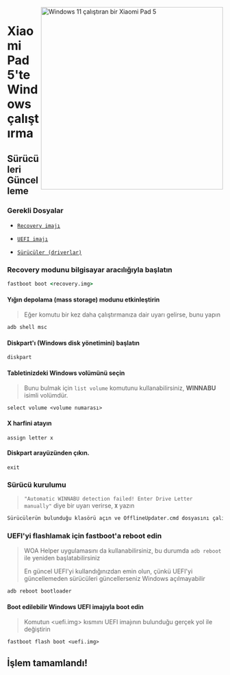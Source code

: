 <img align="right" src="https://raw.githubusercontent.com/erdilS/Port-Windows-11-Xiaomi-Pad-5/main/nabu.png" width="425" alt="Windows 11 çalıştıran bir Xiaomi Pad 5">

# Xiaomi Pad 5'te Windows çalıştırma

## Sürücüleri Güncelleme

### Gerekli Dosyalar
- [```Recovery imajı```](https://github.com/erdilS/Port-Windows-11-Xiaomi-Pad-5/releases/download/1.0/recovery.img)

- [```UEFI imajı```](https://github.com/erdilS/Port-Windows-11-Xiaomi-Pad-5/releases/download/UEFI/uefi-v3.img)
  
- [```Sürücüler (driverlar)```](https://github.com/erdilS/Port-Windows-11-Xiaomi-Pad-5/releases/tag/Drivers)

### Recovery modunu bilgisayar aracılığıyla başlatın
```cmd
fastboot boot <recovery.img>
```

#### Yığın depolama (mass storage) modunu etkinleştirin
> Eğer komutu bir kez daha çalıştırmanıza dair uyarı gelirse, bunu yapın
```cmd
adb shell msc
```
  
#### Diskpart'ı (Windows disk yönetimini) başlatın
```cmd
diskpart
```

#### Tabletinizdeki Windows volümünü seçin
> Bunu bulmak için `list volume` komutunu kullanabilirsiniz, **WINNABU** isimli volümdür.
```diskpart
select volume <volume numarası>
```

#### X harfini atayın
```diskpart
assign letter x
```

#### Diskpart arayüzünden çıkın.
```diskpart
exit
```

### Sürücü kurulumu
> `"Automatic WINNABU detection failed! Enter Drive Letter manually"` diye bir uyarı verirse, **`X`** yazın   
```cmd
Sürücülerün bulunduğu klasörü açın ve OfflineUpdater.cmd dosyasını çalıştırın
```
  
### UEFI'yi flashlamak için fastboot'a reboot edin
> WOA Helper uygulamasını da kullanabilirsiniz, bu durumda ```adb reboot``` ile yeniden başlatabilirsiniz 
>
> En güncel UEFI'yi kullandığınızdan emin olun, çünkü UEFI'yi güncellemeden sürücüleri güncellerseniz Windows açılmayabilir
```cmd
adb reboot bootloader
```

#### Boot edilebilir Windows UEFI imajıyla boot edin
> Komutun <uefi.img> kısmını UEFI imajının bulunduğu gerçek yol ile değiştirin
```
fastboot flash boot <uefi.img>
```

## İşlem tamamlandı!
